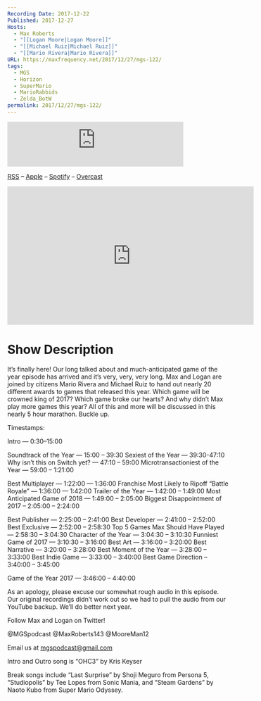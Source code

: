```yaml
---
Recording Date: 2017-12-22
Published: 2017-12-27
Hosts:
  - Max Roberts
  - "[[Logan Moore|Logan Moore]]"
  - "[[Michael Ruiz|Michael Ruiz]]"
  - "[[Mario Rivera|Mario Rivera]]"
URL: https://maxfrequency.net/2017/12/27/mgs-122/
tags:
  - MGS
  - Horizon
  - SuperMario
  - MarioRabbids
  - Zelda_BotW
permalink: 2017/12/27/mgs-122/
---
```

<iframe src="https://podcasters.spotify.com/pod/show/millennialgamingspeak/embed/episodes/Episode-122-The-2017-Game-of-the-Year-Awards-e1adhvq/a-a6ts45r" height="102px" width="400px" frameborder="0" scrolling="no"></iframe>

[RSS](https://anchor.fm/s/74aa3858/podcast/rss) – [Apple](https://podcasts.apple.com/us/podcast/episode-3-gdc-wrap-up/id1000915981?i=1000542222515) – [Spotify](https://open.spotify.com/episode/7wePXT4Bt22LWifVLx3n8y) – [Overcast](https://overcast.fm/+EtIgeWxEU)

<div class=iframe-container>
<iframe width="560" height="315" src="https://www.youtube-nocookie.com/embed/VHcbRgo6Lgw?si=-Mz6_zXp-DlclMYV" title="YouTube video player" frameborder="0" allow="accelerometer; autoplay; clipboard-write; encrypted-media; gyroscope; picture-in-picture; web-share" allowfullscreen></iframe>
</div>

# Show Description

It’s finally here! Our long talked about and much-anticipated game of the year episode has arrived and it’s very, very, very long. Max and Logan are joined by citizens Mario Rivera and Michael Ruiz to hand out nearly 20 different awards to games that released this year. Which game will be crowned king of 2017? Which game broke our hearts? And why didn’t Max play more games this year? All of this and more will be discussed in this nearly 5 hour marathon. Buckle up.

Timestamps:

Intro — 0:30–15:00

Soundtrack of the Year — 15:00 – 39:30
Sexiest of the Year — 39:30-47:10
Why isn’t this on Switch yet? — 47:10 – 59:00
Microtransactioniest of the Year — 59:00 – 1:21:00

Best Multiplayer — 1:22:00 — 1:36:00
Franchise Most Likely to Ripoff “Battle Royale” — 1:36:00 — 1:42:00
Trailer of the Year — 1:42:00 – 1:49:00
Most Anticipated Game of 2018 — 1:49:00 – 2:05:00
Biggest Disappointment of 2017 – 2:05:00 – 2:24:00

Best Publisher — 2:25:00 – 2:41:00
Best Developer — 2:41:00 – 2:52:00
Best Exclusive — 2:52:00 – 2:58:30
Top 5 Games Max Should Have Played — 2:58:30 – 3:04:30
Character of the Year — 3:04:30 – 3:10:30
Funniest Game of 2017 — 3:10:30 – 3:16:00
Best Art — 3:16:00 – 3:20:00
Best Narrative — 3:20:00 – 3:28:00
Best Moment of the Year — 3:28:00 – 3:33:00
Best Indie Game — 3:33:00 – 3:40:00
Best Game Direction – 3:40:00 – 3:45:00

Game of the Year 2017 — 3:46:00 – 4:40:00

As an apology, please excuse our somewhat rough audio in this episode. Our original recordings didn’t work out so we had to pull the audio from our YouTube backup. We’ll do better next year.

Follow Max and Logan on Twitter!

@MGSpodcast
@MaxRoberts143
@MooreMan12

Email us at mgspodcast@gmail.com

Intro and Outro song is “OHC3” by Kris Keyser

Break songs include “Last Surprise” by Shoji Meguro from Persona 5, “Studiopolis” by Tee Lopes from Sonic Mania, and “Steam Gardens” by Naoto Kubo from Super Mario Odyssey.
